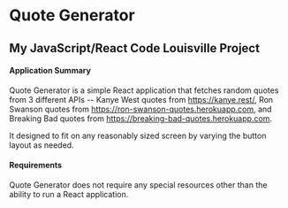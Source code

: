 # Quote Generator
## My JavaScript/React Code Louisville Project

#### Application Summary

Quote Generator is a simple React application that fetches random quotes from 3 different APIs -- Kanye West quotes from https://kanye.rest/, Ron Swanson quotes from https://ron-swanson-quotes.herokuapp.com, and Breaking Bad quotes from https://breaking-bad-quotes.herokuapp.com.

It designed to fit on any reasonably sized screen by varying the button layout as needed.

#### Requirements

Quote Generator does not require any special resources other than the ability to run a React application.
